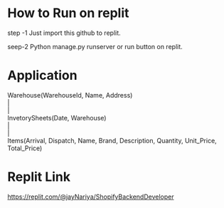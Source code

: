 # How to Run on replit

step -1 Just import this github to replit.

seep-2 Python manage.py runserver  or run button on replit.

# Application
Warehouse(WarehouseId, Name, Address)  
|  
|  
InvetorySheets(Date, Warehouse)  
|  
|  
Items(Arrival, Dispatch, Name, Brand, Description, Quantity, Unit_Price, Total_Price)

# Replit Link

https://replit.com/@jayNariya/ShopifyBackendDeveloper
